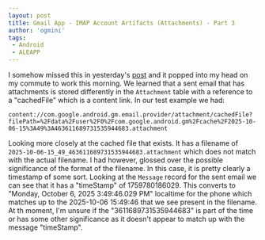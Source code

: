 ```yaml
---
layout: post
title: Gmail App - IMAP Account Artifacts (Attachments) - Part 3
author: 'ogmini'
tags:
 - Android
 - ALEAPP
---
```


I somehow missed this in yesterday's [post](https://ogmini.github.io/2025/10/06/Gmail-App-IMAP-Account-Attachments-Part-2.html) and it popped into my head on my commute to work this morning. We learned that a sent email that has attachments is stored differently in the `Attachment` table with a reference to a "cachedFile" which is a content link. In our test example we had:

`content://com.google.android.gm.email.provider/attachment/cachedFile?filePath=%2Fdata%2Fuser%2F0%2Fcom.google.android.gm%2Fcache%2F2025-10-06-15%3A49%3A463611689731535944683.attachment`

Looking more closely at the cached file that exists. It has a filename of `2025-10-06-15_49_463611689731535944683.attachment` which does not match with the actual filename. I had however, glossed over the possible significance of the format of the filename. In this case, it is pretty clearly a timestamp of some sort. Looking at the `Message` record for the sent email we can see that it has a "timeStamp" of 1759780186029. This converts to "Monday, October 6, 2025 3:49:46.029 PM" localtime for the phone which matches up to the 2025-10-06 15:49:46 that we see present in the filename. At th moment, I'm unsure if the "3611689731535944683" is part of the time or has some other significance as it doesn't appear to match up with the message "timeStamp".
